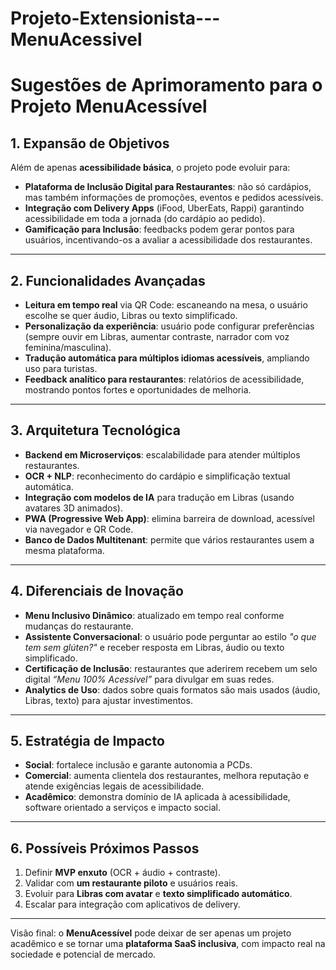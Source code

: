 # Projeto-Extensionista---MenuAcessivel
# Sugestões de Aprimoramento para o Projeto **MenuAcessível**

## 1. Expansão de Objetivos
Além de apenas **acessibilidade básica**, o projeto pode evoluir para:
- **Plataforma de Inclusão Digital para Restaurantes**: não só cardápios, mas também informações de promoções, eventos e pedidos acessíveis.
- **Integração com Delivery Apps** (iFood, UberEats, Rappi) garantindo acessibilidade em toda a jornada (do cardápio ao pedido).
- **Gamificação para Inclusão**: feedbacks podem gerar pontos para usuários, incentivando-os a avaliar a acessibilidade dos restaurantes.

---

## 2. Funcionalidades Avançadas
- **Leitura em tempo real** via QR Code: escaneando na mesa, o usuário escolhe se quer áudio, Libras ou texto simplificado.
- **Personalização da experiência**: usuário pode configurar preferências (sempre ouvir em Libras, aumentar contraste, narrador com voz feminina/masculina).
- **Tradução automática para múltiplos idiomas acessíveis**, ampliando uso para turistas.
- **Feedback analítico para restaurantes**: relatórios de acessibilidade, mostrando pontos fortes e oportunidades de melhoria.

---

## 3. Arquitetura Tecnológica
- **Backend em Microserviços**: escalabilidade para atender múltiplos restaurantes.
- **OCR + NLP**: reconhecimento do cardápio e simplificação textual automática.
- **Integração com modelos de IA** para tradução em Libras (usando avatares 3D animados).
- **PWA (Progressive Web App)**: elimina barreira de download, acessível via navegador e QR Code.
- **Banco de Dados Multitenant**: permite que vários restaurantes usem a mesma plataforma.

---

## 4. Diferenciais de Inovação
- **Menu Inclusivo Dinâmico**: atualizado em tempo real conforme mudanças do restaurante.
- **Assistente Conversacional**: o usuário pode perguntar ao estilo *"o que tem sem glúten?"* e receber resposta em Libras, áudio ou texto simplificado.
- **Certificação de Inclusão**: restaurantes que aderirem recebem um selo digital *“Menu 100% Acessível”* para divulgar em suas redes.
- **Analytics de Uso**: dados sobre quais formatos são mais usados (áudio, Libras, texto) para ajustar investimentos.

---

## 5. Estratégia de Impacto
- **Social**: fortalece inclusão e garante autonomia a PCDs.
- **Comercial**: aumenta clientela dos restaurantes, melhora reputação e atende exigências legais de acessibilidade.
- **Acadêmico**: demonstra domínio de IA aplicada à acessibilidade, software orientado a serviços e impacto social.

---

## 6. Possíveis Próximos Passos
1. Definir **MVP enxuto** (OCR + áudio + contraste).
2. Validar com **um restaurante piloto** e usuários reais.
3. Evoluir para **Libras com avatar** e **texto simplificado automático**.
4. Escalar para integração com aplicativos de delivery.

---

Visão final: o **MenuAcessível** pode deixar de ser apenas um projeto acadêmico e se tornar uma **plataforma SaaS inclusiva**, com impacto real na sociedade e potencial de mercado.

